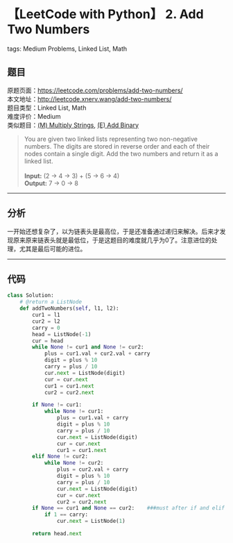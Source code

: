 # 【LeetCode with Python】 2. Add Two Numbers
tags: Medium Problems, Linked List, Math

## 题目
原题页面：<https://leetcode.com/problems/add-two-numbers/><br/>
本文地址：<http://leetcode.xnerv.wang/add-two-numbers/><br/>
题目类型：Linked List, Math<br/>
难度评价：Medium<br/>
类似题目：[(M) Multiply Strings](/multiply-strings/), [(E) Add Binary](/add-binary/)<br/>

> You are given two linked lists representing two non-negative numbers. The digits are stored in reverse order and each of their nodes contain a single digit. Add the two numbers and return it as a linked list.<br/>
><br/>
> **Input:** (2 -> 4 -> 3) + (5 -> 6 -> 4)<br/>
> **Output:** 7 -> 0 -> 8<br/>

<!-- more -->

---
## 分析
一开始还想复杂了，以为链表头是最高位，于是还准备通过递归来解决。后来才发现原来原来链表头就是最低位，于是这题目的难度就几乎为0了。注意进位的处理，尤其是最后可能的进位。<br/>

---
## 代码
``` python
class Solution:
    # @return a ListNode
    def addTwoNumbers(self, l1, l2):
        cur1 = l1
        cur2 = l2
        carry = 0
        head = ListNode(-1)
        cur = head
        while None != cur1 and None != cur2:
            plus = cur1.val + cur2.val + carry
            digit = plus % 10
            carry = plus / 10
            cur.next = ListNode(digit)
            cur = cur.next
            cur1 = cur1.next
            cur2 = cur2.next

        if None != cur1:
            while None != cur1:
                plus = cur1.val + carry
                digit = plus % 10
                carry = plus / 10
                cur.next = ListNode(digit)
                cur = cur.next
                cur1 = cur1.next
        elif None != cur2:
            while None != cur2:
                plus = cur2.val + carry
                digit = plus % 10
                carry = plus / 10
                cur.next = ListNode(digit)
                cur = cur.next
                cur2 = cur2.next
        if None == cur1 and None == cur2:    ###must after if and elif
            if 1 == carry:
                cur.next = ListNode(1)

        return head.next
```
